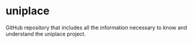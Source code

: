 # uniplace
GitHub repository that includes all the information necessary to know and understand the uniplace project.
